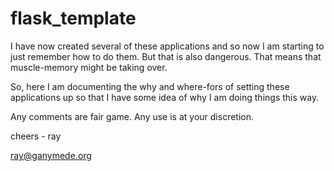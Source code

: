 # flask_template

I have now created several of these applications and so now I am starting to just remember
how to do them. But that is also dangerous. That means that muscle-memory might be taking
over.

So, here I am documenting the why and where-fors of setting these applications up so that I
have some idea of why I am doing things this way.

Any comments are fair game. Any use is at your discretion.

cheers - ray

ray@ganymede.org

